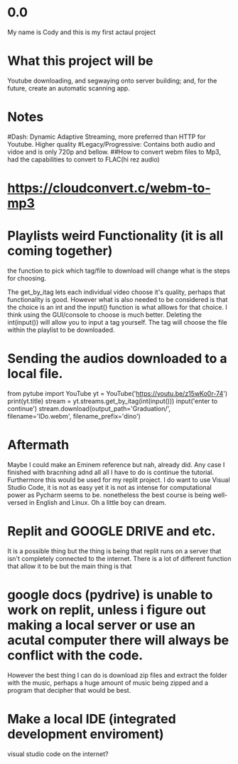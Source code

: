 # 0.0
My name is Cody and this is my first actaul project

# What this project will be
Youtube downloading, and segwaying onto server building; and, for the future, create an automatic scanning app. 

# Notes
#Dash: Dynamic Adaptive Streaming, more preferred than HTTP for Youtube. Higher quality
#Legacy/Progressive: Contains both audio and vidoe and is only 720p and bellow.
##How to convert webm files to Mp3, had the capabilities to convert to FLAC(hi rez audio)
# https://cloudconvert.c/webm-to-mp3

# Playlists weird Functionality (it is all coming together) 
the function to pick which tag/file to download will change what is the steps for choosing.

The get_by_itag lets each individual video choose it's quality, perhaps that functionality is good. However what is also needed to be considered is that the choice is an int and the input() function is what alllows for that choice. I think using the GUI/console to choose is much better. Deleting the int(input()) will allow you to input a tag yourself. The tag will choose the file within the playlist to be downloaded.

# Sending the audios downloaded to a local file. 
from pytube import YouTube
yt = YouTube('https://youtu.be/z15wKo0r-74')
print(yt.title)
stream = yt.streams.get_by_itag(int(input()))
input('enter to continue')
stream.download(output_path='Graduation/', filename='IDo.webm', filename_prefix='dino')

# Aftermath

Maybe I could  make an Eminem reference but nah, already did. Any case I finished with bracnhing adnd all all I have to do is continue the tutorial. Furthermore this would be used for my replit project. I do want to use Visual Studio Code, it is not as easy yet it is not as intense for computational power as Pycharm seems to be. nonetheless the best course is being well-versed in English and Linux. Oh a little boy can dream. 

# Replit and GOOGLE DRIVE and etc. 

It is a possible thing but the thing is being that replit runs on a server that isn't completely connected to the internet. There is a lot of different function that allow it to be but the main thing is that
# google docs (pydrive) is unable to work on replit, unless i figure out making a local server or use an acutal computer there will always be conflict with the code.
However the best thing I can do is download zip files and extract the folder with the music, perhaps a huge amount of music being zipped and a program that decipher that would be best. 

# Make a local IDE (integrated development enviroment)
visual studio code on the internet?